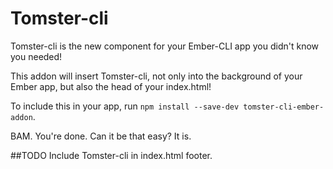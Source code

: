 # Tomster-cli

Tomster-cli is the new component for your Ember-CLI app you didn't know you needed!

This addon will insert Tomster-cli, not only into the background of your Ember app, but also the head of your index.html!

To include this in your app, run `npm install --save-dev tomster-cli-ember-addon`.

BAM. You're done. Can it be that easy? It is.


##TODO
Include Tomster-cli in index.html footer.
